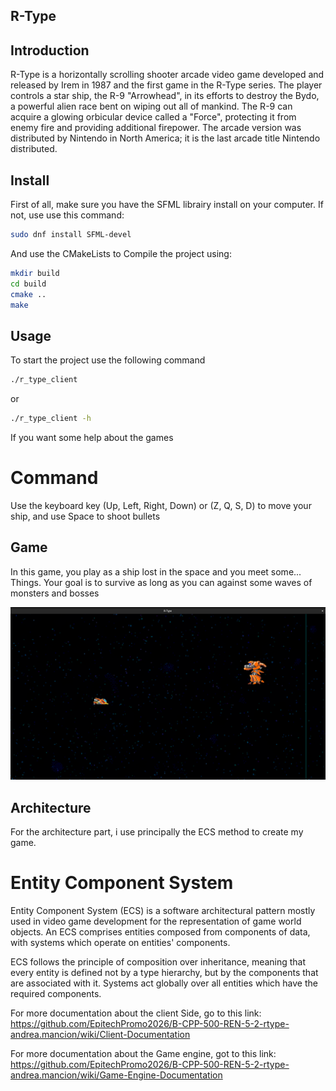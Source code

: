 ## R-Type

## Introduction

R-Type is a horizontally scrolling shooter arcade video game developed and released by Irem in 1987 and the first game in the R-Type series. The player controls a star ship, the R-9 "Arrowhead", in its efforts to destroy the Bydo, a powerful alien race bent on wiping out all of mankind. The R-9 can acquire a glowing orbicular device called a "Force", protecting it from enemy fire and providing additional firepower. The arcade version was distributed by Nintendo in North America; it is the last arcade title Nintendo distributed.

## Install

First of all, make sure you have the SFML librairy install on your computer.
If not, use use this command:
```sh
sudo dnf install SFML-devel
```

And use the CMakeLists to Compile the project using:
```sh
mkdir build
cd build
cmake ..
make
```

## Usage
To start the project use the following command
```sh
./r_type_client
```
or
```sh
./r_type_client -h
```
If you want some help about the games

# Command

Use the keyboard key (Up, Left, Right, Down) or (Z, Q, S, D) to move your ship, and use Space to shoot bullets

## Game
In this game, you play as a ship lost in the space and you meet some... Things.
Your goal is to survive as long as you can against some waves of monsters and bosses

![Alt text](image.png)

## Architecture
For the architecture part, i use principally the ECS method to create my game.

# Entity Component System
Entity Component System (ECS) is a software architectural pattern mostly used in video game development for the representation of game world objects. An ECS comprises entities composed from components of data, with systems which operate on entities' components.

ECS follows the principle of composition over inheritance, meaning that every entity is defined not by a type hierarchy, but by the components that are associated with it. Systems act globally over all entities which have the required components.


For more documentation about the client Side, go to this link:
https://github.com/EpitechPromo2026/B-CPP-500-REN-5-2-rtype-andrea.mancion/wiki/Client-Documentation

For more documentation about the Game engine, got to this link:
https://github.com/EpitechPromo2026/B-CPP-500-REN-5-2-rtype-andrea.mancion/wiki/Game-Engine-Documentation
